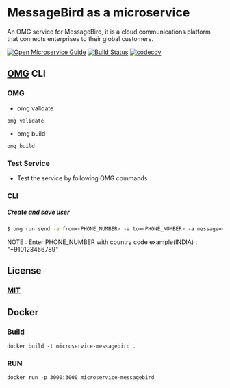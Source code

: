 # MessageBird as a microservice
An OMG service for MessageBird, it is a cloud communications platform that connects enterprises to their global customers.

[![Open Microservice Guide](https://img.shields.io/badge/OMG-enabled-brightgreen.svg?style=for-the-badge)](https://microservice.guide)
[![Build Status](https://travis-ci.com/heaptracetechnology/microservice-messagebird.svg?branch=master)](https://travis-ci.com/heaptracetechnology/microservice-messagebird)
[![codecov](https://codecov.io/gh/heaptracetechnology/microservice-messagebird/branch/master/graph/badge.svg)](https://codecov.io/gh/heaptracetechnology/microservice-messagebird)


## [OMG](hhttps://microservice.guide) CLI

### OMG

* omg validate
```
omg validate
```
* omg build
```
omg build
```
### Test Service

* Test the service by following OMG commands

### CLI

##### Create and save user
```sh
$ omg run send -a from=<PHONE_NUMBER> -a to=<PHONE_NUMBER> -a message=<MESSAGE_TEXT_BODY> -e API_KEY=<API_KEY>
```
NOTE : Enter PHONE_NUMBER with country code example(INDIA) : "+910123456789"
## License
### [MIT](https://choosealicense.com/licenses/mit/)

## Docker
### Build
```
docker build -t microservice-messagebird .
```
### RUN
```
docker run -p 3000:3000 microservice-messagebird
```
